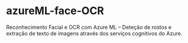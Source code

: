 # azureML-face-OCR
Reconhecimento Facial e OCR com Azure ML – Deteção de rostos e extração de texto de imagens através dos serviços cognitivos do Azure.
